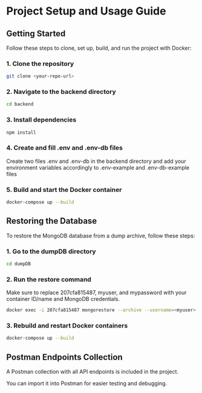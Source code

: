 # Project Setup and Usage Guide

## Getting Started

Follow these steps to clone, set up, build, and run the project with Docker:

### 1. Clone the repository

```bash
git clone <your-repo-url>
```

### 2. Navigate to the backend directory

```bash
cd backend
```

### 3. Install dependencies

```bash
npm install
```

### 4. Create and fill .env and .env-db files

Create two files .env and .env-db in the backend directory and add your environment variables accordingly to
.env-example and .env-db-example files

### 5. Build and start the Docker container

```bash
docker-compose up --build
```

## Restoring the Database

To restore the MongoDB database from a dump archive, follow these steps:

### 1. Go to the dumpDB directory

```bash
cd dumpDB
```

### 2. Run the restore command

Make sure to replace 207cfa815487, myuser, and mypassword with your container ID/name and MongoDB credentials.

```bash
docker exec -i 207cfa815487 mongorestore --archive --username=<myuser> --password=<mypassword> --authenticationDatabase=admin < dump.archive
```

### 3. Rebuild and restart Docker containers

```bash
docker-compose up --build
```

## Postman Endpoints Collection

A Postman collection with all API endpoints is included in the project.

You can import it into Postman for easier testing and debugging.